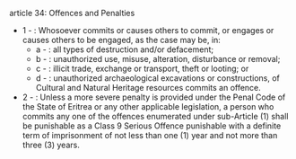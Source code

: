 article 34: Offences and Penalties

<ul>
			<li>1 - : Whosoever commits or causes others to commit, or engages or causes others to be engaged, as the case may be, in:<ul>
						<li>a - : all types of destruction and&#x2F;or defacement;<ul>
						</ul></li>						<li>b - : unauthorized use, misuse, alteration, disturbance or removal;<ul>
						</ul></li>						<li>c - : illicit trade, exchange or transport, theft or looting; or<ul>
						</ul></li>						<li>d - : unauthorized archaeological excavations or constructions, of Cultural and Natural Heritage resources commits an offence.<ul>
						</ul></li>			</ul></li>			<li>2 - : Unless a more severe penalty is provided under the Penal Code of the State of Eritrea or any other applicable legislation, a person who commits any one of the offences enumerated under sub-Article (1) shall be punishable as a Class 9 Serious Offence punishable with a definite term of imprisonment of not less than one (1) year and not more than three (3) years.<ul>
			</ul></li></ul>